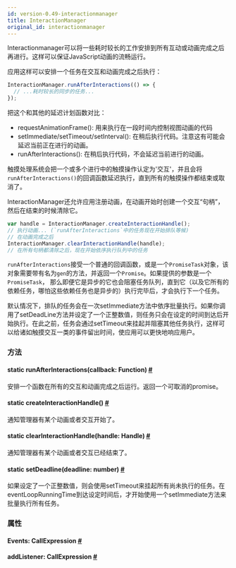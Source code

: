 ```yaml
---
id: version-0.49-interactionmanager
title: InteractionManager
original_id: interactionmanager
---
```


Interactionmanager可以将一些耗时较长的工作安排到所有互动或动画完成之后再进行。这样可以保证JavaScript动画的流畅运行。

应用这样可以安排一个任务在交互和动画完成之后执行：

```jsx
InteractionManager.runAfterInteractions(() => {
  // ...耗时较长的同步的任务...
});
```

把这个和其他的延迟计划函数对比：

- requestAnimationFrame(): 用来执行在一段时间内控制视图动画的代码
- setImmediate/setTimeout/setInterval(): 在稍后执行代码。注意这有可能会延迟当前正在进行的动画。
- runAfterInteractions(): 在稍后执行代码，不会延迟当前进行的动画。

触摸处理系统会把一个或多个进行中的触摸操作认定为'交互'，并且会将`runAfterInteractions()`的回调函数延迟执行，直到所有的触摸操作都结束或取消了。

InteractionManager还允许应用注册动画，在动画开始时创建一个交互“句柄”，然后在结束的时候清除它。

```jsx
var handle = InteractionManager.createInteractionHandle();
// 执行动画... (`runAfterInteractions`中的任务现在开始排队等候)
// 在动画完成之后
InteractionManager.clearInteractionHandle(handle);
// 在所有句柄都清除之后，现在开始依序执行队列中的任务
```
`runAfterInteractions`接受一个普通的回调函数，或是一个`PromiseTask`对象，该对象需要带有名为`gen`的方法，并返回一个`Promise`。如果提供的参数是一个`PromiseTask`， 那么即便它是异步的它也会阻塞任务队列，直到它（以及它所有的依赖任务，哪怕这些依赖任务也是异步的）执行完毕后，才会执行下一个任务。

默认情况下，排队的任务会在一次setImmediate方法中依序批量执行。如果你调用了setDeadLine方法并设定了一个正整数值，则任务只会在设定的时间到达后开始执行。在此之前，任务会通过setTimeout来挂起并阻塞其他任务执行，这样可以给诸如触摸交互一类的事件留出时间，使应用可以更快地响应用户。

### 方法

<div class="props">
	<div class="prop">
		<h4 class="propTitle"><a class="anchor" name="runafterinteractions"></a><span class="propType">static </span>runAfterInteractions<span class="propType">(callback: Function)</span> <a class="hash-link" href="#runafterinteractions">#</a></h4>
		<div><p>安排一个函数在所有的交互和动画完成之后运行。返回一个可取消的promise。</p></div>
	</div>
	<div class="prop">
		<h4 class="propTitle"><a class="anchor" name="createinteractionhandle"></a><span class="propType">static </span>createInteractionHandle<span class="propType">()</span> <a class="hash-link" href="#createinteractionhandle">#</a></h4>
		<div><p>通知管理器有某个动画或者交互开始了。</p></div>
	</div>
	<div class="prop">
		<h4 class="propTitle"><a class="anchor" name="clearinteractionhandle"></a><span class="propType">static </span>clearInteractionHandle<span class="propType">(handle: Handle)</span> <a class="hash-link" href="#clearinteractionhandle">#</a></h4>
		<div><p>通知管理器有某个动画或者交互已经结束了。</p></div>
	</div>
	<div class="prop">
	<h4 class="propTitle"><a class="anchor" name="setdeadline"></a><span class="propType">static </span>setDeadline<span class="propType">(deadline: number)</span> <a class="hash-link" href="#setdeadline">#</a></h4>
	<div><p>如果设定了一个正整数值，则会使用setTimeout来挂起所有尚未执行的任务。在eventLoopRunningTime到达设定时间后，才开始使用一个setImmediate方法来批量执行所有任务。</p></div>
</div>
</div>

### 属性

<div class="props">
	<div class="prop"><h4 class="propTitle"><a class="anchor" name="events"></a>Events<span class="propType">: CallExpression</span> <a class="hash-link" href="#events">#</a></h4></div>
	<div class="prop"><h4 class="propTitle"><a class="anchor" name="addlistener"></a>addListener<span class="propType">: CallExpression</span> <a class="hash-link" href="#addlistener">#</a></h4></div>
</div>
